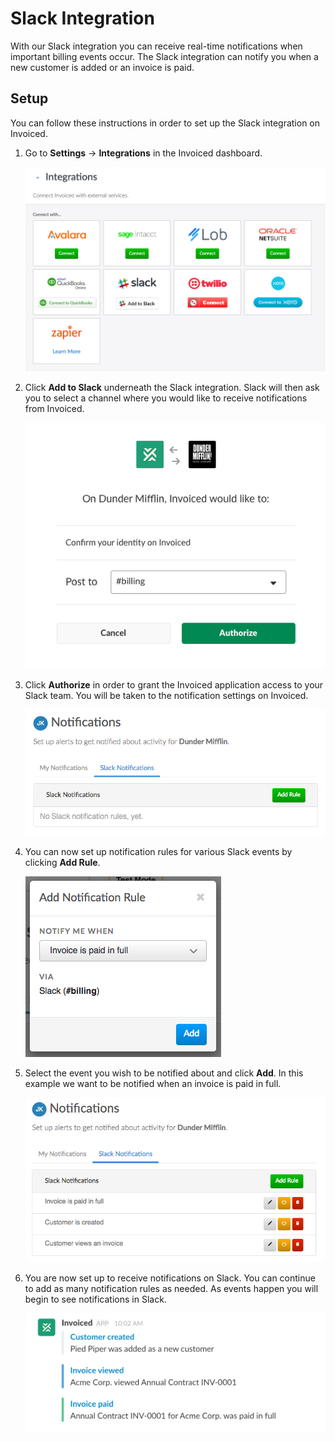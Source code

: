 # Slack Integration

With our Slack integration you can receive real-time notifications when important billing events occur. The Slack integration can notify you when a new customer is added or an invoice is paid.

## Setup

You can follow these instructions in order to set up the Slack integration on Invoiced.

1. Go to **Settings** &rarr; **Integrations** in the Invoiced dashboard.

   [![Integration Settings](../img/integration-settings.png)](../img/integration-settings.png)

2. Click **Add to Slack** underneath the Slack integration. Slack will then ask you to select a channel where you would like to receive notifications from Invoiced.

   [![Connect to Slack](../img/connect-slack.png)](../img/connect-slack.png)

3. Click **Authorize** in order to grant the Invoiced application access to your Slack team. You will be taken to the notification settings on Invoiced.

   [![Slack Notification Rules](../img/slack-notification-rules-empty.png)](../img/slack-notification-rules-empty.png)

4. You can now set up notification rules for various Slack events by clicking **Add Rule**.

   [![Add Slack Notification Rule](../img/add-slack-notification-rule.png)](../img/add-slack-notification-rule.png)

5. Select the event you wish to be notified about and click **Add**. In this example we want to be notified when an invoice is paid in full.

   [![Slack Notification Rules Added](../img/slack-notification-rules-added.png)](../img/slack-notification-rules-added.png)

6. You are now set up to receive notifications on Slack. You can continue to add as many notification rules as needed. As events happen you will begin to see notifications in Slack.

   [![Incoming Slack Notifications](../img/slack-notifications.png)](../img/slack-notifications.png)